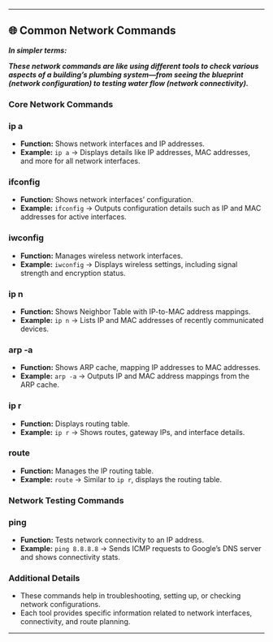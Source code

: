 ---

## 🌐 Common Network Commands

***In simpler terms:***

***These network commands are like using different tools to check various aspects of a building’s plumbing system—from seeing the blueprint (network configuration) to testing water flow (network connectivity).***

### **Core Network Commands**

### **ip a**

- **Function:** Shows network interfaces and IP addresses.
- **Example:** `ip a` → Displays details like IP addresses, MAC addresses, and more for all network interfaces.

### **ifconfig**

- **Function:** Shows network interfaces’ configuration.
- **Example:** `ifconfig` → Outputs configuration details such as IP and MAC addresses for active interfaces.

### **iwconfig**

- **Function:** Manages wireless network interfaces.
- **Example:** `iwconfig` → Displays wireless settings, including signal strength and encryption status.

### **ip n**

- **Function:** Shows Neighbor Table with IP-to-MAC address mappings.
- **Example:** `ip n` → Lists IP and MAC addresses of recently communicated devices.

### **arp -a**

- **Function:** Shows ARP cache, mapping IP addresses to MAC addresses.
- **Example:** `arp -a` → Outputs IP and MAC address mappings from the ARP cache.

### **ip r**

- **Function:** Displays routing table.
- **Example:** `ip r` → Shows routes, gateway IPs, and interface details.

### **route**

- **Function:** Manages the IP routing table.
- **Example:** `route` → Similar to `ip r`, displays the routing table.

### **Network Testing Commands**

### **ping**

- **Function:** Tests network connectivity to an IP address.
- **Example:** `ping 8.8.8.8` → Sends ICMP requests to Google’s DNS server and shows connectivity stats.

### **Additional Details**

- These commands help in troubleshooting, setting up, or checking network configurations.
- Each tool provides specific information related to network interfaces, connectivity, and route planning.

---